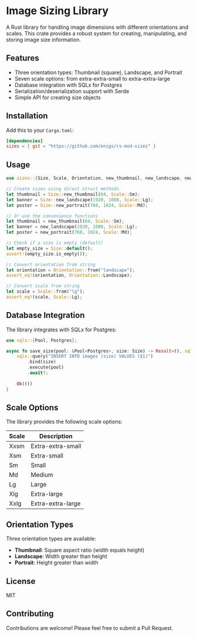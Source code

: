 # Image Sizing Library

A Rust library for handling image dimensions with different orientations and scales. This crate provides a robust system for creating, manipulating, and storing image size information.

## Features

- Three orientation types: Thumbnail (square), Landscape, and Portrait
- Seven scale options: from extra-extra-small to extra-extra-large
- Database integration with SQLx for Postgres
- Serialization/deserialization support with Serde
- Simple API for creating size objects

## Installation

Add this to your `Cargo.toml`:

```toml
[dependencies]
sizes = { git = "https://github.com/enigs/rs-mod-sizes" }
```

## Usage

```rust
use sizes::{Size, Scale, Orientation, new_thumbnail, new_landscape, new_portrait};

// Create sizes using direct struct methods
let thumbnail = Size::new_thumbnail(64, Scale::Sm);
let banner = Size::new_landscape(1920, 1080, Scale::Lg);
let poster = Size::new_portrait(768, 1024, Scale::Md);

// Or use the convenience functions
let thumbnail = new_thumbnail(64, Scale::Sm);
let banner = new_landscape(1920, 1080, Scale::Lg);
let poster = new_portrait(768, 1024, Scale::Md);

// Check if a size is empty (default)
let empty_size = Size::default();
assert!(empty_size.is_empty());

// Convert orientation from string
let orientation = Orientation::from("landscape");
assert_eq!(orientation, Orientation::Landscape);

// Convert scale from string
let scale = Scale::from("lg");
assert_eq!(scale, Scale::Lg);
```

## Database Integration

The library integrates with SQLx for Postgres:

```rust
use sqlx::{Pool, Postgres};

async fn save_size(pool: &Pool<Postgres>, size: Size) -> Result<(), sqlx::Error> {
    sqlx::query("INSERT INTO images (size) VALUES ($1)")
        .bind(size)
        .execute(pool)
        .await?;
    
    Ok(())
}
```

## Scale Options

The library provides the following scale options:

| Scale | Description |
|-------|-------------|
| Xxsm  | Extra-extra-small |
| Xsm   | Extra-small |
| Sm    | Small |
| Md    | Medium |
| Lg    | Large |
| Xlg   | Extra-large |
| Xxlg  | Extra-extra-large |

## Orientation Types

Three orientation types are available:

- **Thumbnail**: Square aspect ratio (width equals height)
- **Landscape**: Width greater than height
- **Portrait**: Height greater than width

## License

MIT

## Contributing

Contributions are welcome! Please feel free to submit a Pull Request.